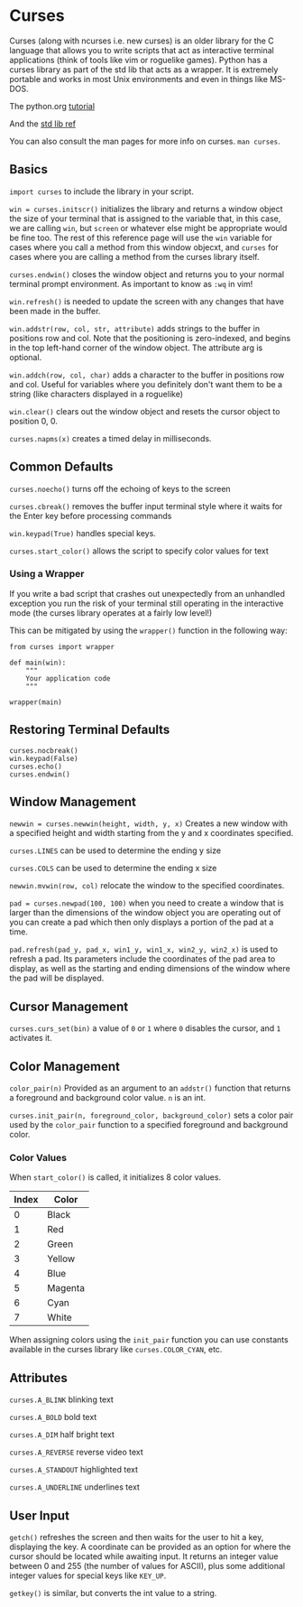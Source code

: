 # Curses

Curses (along with ncurses i.e. new curses) is an older library for the C language that allows you to write scripts that act as interactive terminal applications (think of tools like vim or roguelike games). Python has a curses library as part of the std lib that acts as a wrapper. It is extremely portable and works in most Unix environments and even in things like MS-DOS.

The python.org [tutorial](https://docs.python.org/3/howto/curses.html#curses-howto)

And the [std lib ref](https://docs.python.org/3/library/curses.html)

You can also consult the man pages for more info on curses. `man curses`.

## Basics

`import curses` to include the library in your script.

`win = curses.initscr()` initializes the library and returns a window object the size of your terminal that is assigned to the variable that, in this case, we are calling `win`, but `screen` or whatever else might be appropriate would be fine too. The rest of this reference page will use the `win` variable for cases where you call a method from this window objecxt, and `curses` for cases where you are calling a method from the curses library itself.

`curses.endwin()` closes the window object and returns you to your normal terminal prompt environment. As important to know as `:wq` in vim!

`win.refresh()` is needed to update the screen with any changes that have been made in the buffer.

`win.addstr(row, col, str, attribute)` adds strings to the buffer in positions row and col. Note that the positioning is zero-indexed, and begins in the top left-hand corner of the window object. The attribute arg is optional.

`win.addch(row, col, char)` adds a character to the buffer in positions row and col. Useful for variables where you definitely don't want them to be a string (like characters displayed in a roguelike)

`win.clear()` clears out the window object and resets the cursor object to position 0, 0.

`curses.napms(x)` creates a timed delay in milliseconds.

## Common Defaults

`curses.noecho()` turns off the echoing of keys to the screen

`curses.cbreak()` removes the buffer input terminal style where it waits for the Enter key before processing commands

`win.keypad(True)` handles special keys.

`curses.start_color()` allows the script to specify color values for text

### Using a Wrapper

If you write a bad script that crashes out unexpectedly from an unhandled exception you run the risk of your terminal still operating in the interactive mode (the curses library operates at a fairly low level!)

This can be mitigated by using the `wrapper()` function in the following way:

```
from curses import wrapper

def main(win):
    """
    Your application code
    """

wrapper(main)
```

## Restoring Terminal Defaults

```
curses.nocbreak()
win.keypad(False)
curses.echo()
curses.endwin()
```

## Window Management

`newwin = curses.newwin(height, width, y, x)` Creates a new window with a specified height and width starting from the y and x coordinates specified.

`curses.LINES` can be used to determine the ending y size

`curses.COLS` can be used to determine the ending x size

`newwin.mvwin(row, col)` relocate the window to the specified coordinates.

`pad = curses.newpad(100, 100)` when you need to create a window that is larger than the dimensions of the window object you are operating out of you can create a pad which then only displays a portion of the pad at a time.

`pad.refresh(pad_y, pad_x, win1_y, win1_x, win2_y, win2_x)` is used to refresh a pad. Its parameters include the coordinates of the pad area to display, as well as the starting and ending dimensions of the window where the pad will be displayed.

## Cursor Management

`curses.curs_set(bin)` a value of `0` or `1` where `0` disables the cursor, and `1` activates it.

## Color Management

`color_pair(n)` Provided as an argument to an `addstr()` function that returns a foreground and background color value. `n` is an int.

`curses.init_pair(n, foreground_color, background_color)` sets a color pair used by the `color_pair` function to a specified foreground and background color.

### Color Values

When `start_color()` is called, it initializes 8 color values.

| Index | Color   |
| ----- | -----   |
| 0     | Black   |
| 1     | Red     |
| 2     | Green   |
| 3     | Yellow  |
| 4     | Blue    |
| 5     | Magenta |
| 6     | Cyan    |
| 7     | White   |

When assigning colors using the `init_pair` function you can use constants available in the curses library like `curses.COLOR_CYAN`, etc.

## Attributes

`curses.A_BLINK` blinking text

`curses.A_BOLD` bold text

`curses.A_DIM` half bright text

`curses.A_REVERSE` reverse video text

`curses.A_STANDOUT` highlighted text

`curses.A_UNDERLINE` underlines text

## User Input

`getch()` refreshes the screen and then waits for the user to hit a key, displaying the key. A coordinate can be provided as an option for where the cursor should be located while awaiting input. It returns an integer value between 0 and 255 (the number of values for ASCII), plus some additional integer values for special keys like `KEY_UP`.

`getkey()` is similar, but converts the int value to a string.
